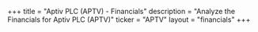 +++
title = "Aptiv PLC (APTV) - Financials"
description = "Analyze the Financials for Aptiv PLC (APTV)"
ticker = "APTV"
layout = "financials"
+++

